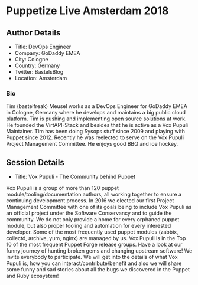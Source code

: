 # Puppetize Live Amsterdam 2018

## Author Details

* Title: DevOps Engineer
* Company: GoDaddy EMEA
* City: Cologne
* Country: Germany
* Twitter: BastelsBlog
* Location: Amsterdam

### Bio

Tim (bastelfreak) Meusel works as a DevOps Engineer for GoDaddy EMEA in Cologne,
Germany where he develops and maintains a big public cloud platform. Tim is
pushing and implementing open source solutions at work. He founded the
VirtAPI-Stack and besides that he is active as a Vox Pupuli Maintainer. Tim has
been doing Sysops stuff since 2009 and playing with Puppet since 2012. Recently
he was reelected to serve on the Vox Pupuli Project Management Committee. He
enjoys good BBQ and ice hockey.

## Session Details

* Title: Vox Pupuli - The Community behind Puppet

Vox Pupuli is a group of more than 120 puppet module/tooling/documentation
authors, all working together to ensure a continuing development process. In
2016 we elected our first Project Management Committee with one of its goals
being to include Vox Pupuli as an official project under the Software
Conservancy and to guide the community. We do not only provide a home for every
orphaned puppet module, but also proper tooling and automation for every
interested developer. Some of the most frequently used puppet modules (zabbix,
collectd, archive, yum, nginx) are managed by us. Vox Pupuli is in the Top 10
of the most frequent Puppet Forge release groups. Have a look at our funny
journey of hunting broken gems and changing upstream software! We invite
everybody to participate. We will get into the details of what Vox Pupuli is,
how you can interact/contribute/benefit and also we will share some funny and
sad stories about all the bugs we discovered in the Puppet and Ruby ecosystem!

